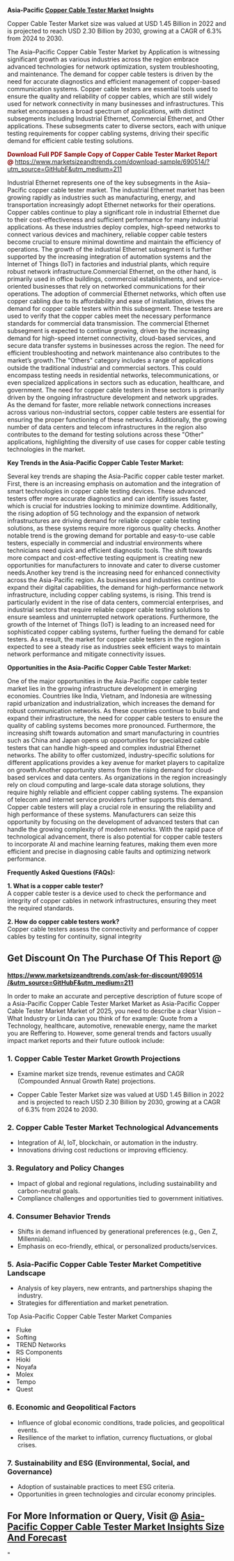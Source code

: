 <p><strong>Asia-Pacific&nbsp;<a href=""https://www.marketsizeandtrends.com/download-sample/690514/&amp;utm_source=GitHubF&amp;utm_medium=211"">Copper Cable Tester Market</a> Insights</strong></p><p>Copper Cable Tester Market size was valued at USD 1.45 Billion in 2022 and is projected to reach USD 2.30 Billion by 2030, growing at a CAGR of 6.3% from 2024 to 2030.</p><p><p>The Asia–Pacific Copper Cable Tester Market by Application is witnessing significant growth as various industries across the region embrace advanced technologies for network optimization, system troubleshooting, and maintenance. The demand for copper cable testers is driven by the need for accurate diagnostics and efficient management of copper-based communication systems. Copper cable testers are essential tools used to ensure the quality and reliability of copper cables, which are still widely used for network connectivity in many businesses and infrastructures. This market encompasses a broad spectrum of applications, with distinct subsegments including Industrial Ethernet, Commercial Ethernet, and Other applications. These subsegments cater to diverse sectors, each with unique testing requirements for copper cabling systems, driving their specific demand for efficient cable testing solutions.<p><strong><span style="color: #800000;">Download Full PDF Sample Copy of Copper Cable Tester Market Report @</span>&nbsp;</strong><a href="https://www.marketsizeandtrends.com/download-sample/690514/?utm_source=GitHubF&amp;utm_medium=211" target="_blank">https://www.marketsizeandtrends.com/download-sample/690514/?utm_source=GitHubF&amp;utm_medium=211</a></p></p><p>Industrial Ethernet represents one of the key subsegments in the Asia–Pacific copper cable tester market. The industrial Ethernet market has been growing rapidly as industries such as manufacturing, energy, and transportation increasingly adopt Ethernet networks for their operations. Copper cables continue to play a significant role in industrial Ethernet due to their cost-effectiveness and sufficient performance for many industrial applications. As these industries deploy complex, high-speed networks to connect various devices and machinery, reliable copper cable testers become crucial to ensure minimal downtime and maintain the efficiency of operations. The growth of the industrial Ethernet subsegment is further supported by the increasing integration of automation systems and the Internet of Things (IoT) in factories and industrial plants, which require robust network infrastructure.Commercial Ethernet, on the other hand, is primarily used in office buildings, commercial establishments, and service-oriented businesses that rely on networked communications for their operations. The adoption of commercial Ethernet networks, which often use copper cabling due to its affordability and ease of installation, drives the demand for copper cable testers within this subsegment. These testers are used to verify that the copper cables meet the necessary performance standards for commercial data transmission. The commercial Ethernet subsegment is expected to continue growing, driven by the increasing demand for high-speed internet connectivity, cloud-based services, and secure data transfer systems in businesses across the region. The need for efficient troubleshooting and network maintenance also contributes to the market’s growth.The "Others" category includes a range of applications outside the traditional industrial and commercial sectors. This could encompass testing needs in residential networks, telecommunications, or even specialized applications in sectors such as education, healthcare, and government. The need for copper cable testers in these sectors is primarily driven by the ongoing infrastructure development and network upgrades. As the demand for faster, more reliable network connections increases across various non-industrial sectors, copper cable testers are essential for ensuring the proper functioning of these networks. Additionally, the growing number of data centers and telecom infrastructures in the region also contributes to the demand for testing solutions across these "Other" applications, highlighting the diversity of use cases for copper cable testing technologies in the market.<p><strong>Key Trends in the Asia-Pacific Copper Cable Tester Market:</strong></p><p>Several key trends are shaping the Asia-Pacific copper cable tester market. First, there is an increasing emphasis on automation and the integration of smart technologies in copper cable testing devices. These advanced testers offer more accurate diagnostics and can identify issues faster, which is crucial for industries looking to minimize downtime. Additionally, the rising adoption of 5G technology and the expansion of network infrastructures are driving demand for reliable copper cable testing solutions, as these systems require more rigorous quality checks. Another notable trend is the growing demand for portable and easy-to-use cable testers, especially in commercial and industrial environments where technicians need quick and efficient diagnostic tools. The shift towards more compact and cost-effective testing equipment is creating new opportunities for manufacturers to innovate and cater to diverse customer needs.Another key trend is the increasing need for enhanced connectivity across the Asia-Pacific region. As businesses and industries continue to expand their digital capabilities, the demand for high-performance network infrastructure, including copper cabling systems, is rising. This trend is particularly evident in the rise of data centers, commercial enterprises, and industrial sectors that require reliable copper cable testing solutions to ensure seamless and uninterrupted network operations. Furthermore, the growth of the Internet of Things (IoT) is leading to an increased need for sophisticated copper cabling systems, further fueling the demand for cable testers. As a result, the market for copper cable testers in the region is expected to see a steady rise as industries seek efficient ways to maintain network performance and mitigate connectivity issues.<p><strong>Opportunities in the Asia-Pacific Copper Cable Tester Market:</strong></p><p>One of the major opportunities in the Asia-Pacific copper cable tester market lies in the growing infrastructure development in emerging economies. Countries like India, Vietnam, and Indonesia are witnessing rapid urbanization and industrialization, which increases the demand for robust communication networks. As these countries continue to build and expand their infrastructure, the need for copper cable testers to ensure the quality of cabling systems becomes more pronounced. Furthermore, the increasing shift towards automation and smart manufacturing in countries such as China and Japan opens up opportunities for specialized cable testers that can handle high-speed and complex industrial Ethernet networks. The ability to offer customized, industry-specific solutions for different applications provides a key avenue for market players to capitalize on growth.Another opportunity stems from the rising demand for cloud-based services and data centers. As organizations in the region increasingly rely on cloud computing and large-scale data storage solutions, they require highly reliable and efficient copper cabling systems. The expansion of telecom and internet service providers further supports this demand. Copper cable testers will play a crucial role in ensuring the reliability and high performance of these systems. Manufacturers can seize this opportunity by focusing on the development of advanced testers that can handle the growing complexity of modern networks. With the rapid pace of technological advancement, there is also potential for copper cable testers to incorporate AI and machine learning features, making them even more efficient and precise in diagnosing cable faults and optimizing network performance.<p><strong>Frequently Asked Questions (FAQs):</strong></p><p><strong>1. What is a copper cable tester?</strong><br>A copper cable tester is a device used to check the performance and integrity of copper cables in network infrastructures, ensuring they meet the required standards.</p><p><strong>2. How do copper cable testers work?</strong><br>Copper cable testers assess the connectivity and performance of copper cables by testing for continuity, signal integrity</p><h2><strong>Get Discount On The Purchase Of This Report @&nbsp;</strong></h2><p><strong><a href=""https://www.marketsizeandtrends.com/ask-for-discount/690514/&amp;utm_source=GitHubF&amp;utm_medium=211"" target=""_blank"">https://www.marketsizeandtrends.com/ask-for-discount/690514<br />/&amp;utm_source=GitHubF&amp;utm_medium=211</a></strong></p><p>In order to make an accurate and perceptive description of future scope of a Asia-Pacific&nbsp;Copper Cable Tester Market Market as Asia-Pacific&nbsp;Copper Cable Tester Market Market of 2025, you need to describe a clear Vision &ndash; What Industry or Linda can you think of for example: Quote from a Technology, healthcare, automotive, renewable energy, name the market you are Reffering to. However, some general trends and factors usually impact market reports and their future outlook include:</p><h3>1.&nbsp;<strong>Copper Cable Tester Market Growth Projections</strong></h3><ul><li>Examine market size trends, revenue estimates and CAGR (Compounded Annual Growth Rate) projections.</li><li><p>Copper Cable Tester Market size was valued at USD 1.45 Billion in 2022 and is projected to reach USD 2.30 Billion by 2030, growing at a CAGR of 6.3% from 2024 to 2030.</p></li></ul><h3>2.&nbsp;<strong>Copper Cable Tester Market Technological Advancements</strong></h3><ul><li>Integration of AI, IoT, blockchain, or automation in the industry.</li><li>Innovations driving cost reductions or improving efficiency.</li></ul><h3>3.&nbsp;<strong>Regulatory and Policy Changes</strong></h3><ul><li>Impact of global and regional regulations, including sustainability and carbon-neutral goals.</li><li>Compliance challenges and opportunities tied to government initiatives.</li></ul><h3>4.&nbsp;<strong>Consumer Behavior Trends</strong></h3><ul><li>Shifts in demand influenced by generational preferences (e.g., Gen Z, Millennials).</li><li>Emphasis on eco-friendly, ethical, or personalized products/services.</li></ul><h3>5.&nbsp;<strong>Asia-Pacific Copper Cable Tester Market Competitive Landscape</strong></h3><ul><li>Analysis of key players, new entrants, and partnerships shaping the industry.</li><li>Strategies for differentiation and market penetration.</li></ul><p data-pm-slice=""1 1 []"">Top Asia-Pacific Copper Cable Tester Market Companies</p><div data-test-id=""""><p><li>Fluke</li><li> Softing</li><li> TREND Networks</li><li> RS Components</li><li> Hioki</li><li> Noyafa</li><li> Molex</li><li> Tempo</li><li> Quest</li></p></div><h3>6.&nbsp;<strong>Economic and Geopolitical Factors</strong></h3><ul><li>Influence of global economic conditions, trade policies, and geopolitical events.</li><li>Resilience of the market to inflation, currency fluctuations, or global crises.</li></ul><h3>7.&nbsp;<strong>Sustainability and ESG (Environmental, Social, and Governance)</strong></h3><ul><li>Adoption of sustainable practices to meet ESG criteria.</li><li>Opportunities in green technologies and circular economy principles.</li></ul><h2><strong>For More Information or Query, Visit @&nbsp;</strong><a href=""https://www.verifiedmarketreports.com/product/copper-cable-tester-market/"" target=""_blank"">Asia-Pacific Copper Cable Tester Market Insights Size And Forecast</a></h2>"
